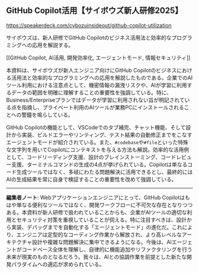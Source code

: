 ## GitHub Copilot活用【サイボウズ新人研修2025】

https://speakerdeck.com/cybozuinsideout/github-copilot-utilization

サイボウズは、新人研修でGitHub Copilotのビジネス活用法と効率的なプログラミングへの応用を解説する。

[[GitHub Copilot, AI活用, 開発効率化, エージェントモード, 情報セキュリティ]]

本資料は、サイボウズが新人エンジニア向けにGitHub Copilotのビジネスにおける活用法と効率的なプログラミングへの応用を解説したものである。企業でのAIツール利用における注意点として、機密情報の漏洩リスクや、AIが学習に利用するデータの範囲を明確に理解することの重要性を強調している。特に、Business/Enterpriseプランではデータが学習に利用されない旨が明記されている点を指摘し、プライベート利用のAIツールが業務PCにインストールされることへの警鐘を鳴らしている。

GitHub Copilotの機能として、VSCodeでのタブ補完、チャット機能、そして設計から実装、ビルドエラーやリンティング、テスト結果の自動修正までをこなすエージェントモードが紹介されている。また、`#codebase`や`#file`といった特殊な文字列を用いてCopilotにコンテキストを与える方法も解説。効率的な活用例として、コードリーディング支援、設計のブレインストーミング、コードレビュー支援、ターミナルコマンドの生成の4点が挙げられている。Copilotは単なるコード生成ツールではなく、多岐にわたる問題解決に活用できるとし、最終的にはAIの生成結果を常に自身で検証することの重要性を改めて強調している。

---

**編集者ノート**: Webアプリケーションエンジニアにとって、GitHub Copilotはもはや単なる便利なツールではなく、開発ワークフローに不可欠な存在となりつつある。本資料が新人研修で扱われていることからも、企業がAIツールの適切な利用とセキュリティ対策を重視していることが伺える。特に注目すべきは、設計から実装、デバッグまでを自動化する「エージェントモード」の進化だ。これにより、エンジニアは定型的なコーディング作業から解放され、より高レベルなアーキテクチャ設計や複雑な問題解決に集中できるようになる。今後は、AIエージェントがコードベース全体を理解し、自律的に機能追加やリファクタリングを行う未来が現実のものとなるだろう。我々は、AIとの協調作業を前提とした新たな開発パラダイムへの適応が求められている。
